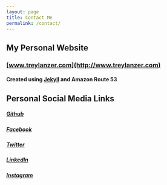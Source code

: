 ```yaml
---
layout: page
title: Contact Me
permalink: /contact/
---
```


## My Personal Website
### [www.treylanzer.com](http://www.treylanzer.com)
#### Created using [Jekyll](https://jekyllrb.com/) and Amazon Route 53

## Personal Social Media Links
##### [Github](https://github.com/TexasBullet26)
##### [Facebook](https://www.facebook.com/trey.lanzer)
##### [Twitter](https://twitter.com/TexasBullet26)
##### [LinkedIn](https://www.linkedin.com/in/glenn-lanzer-426244101/)
##### [Instagram](https://instagram.com/treylanzer)
